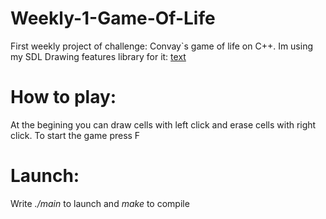 # Weekly-1-Game-Of-Life
 First weekly project of challenge: Convay`s game of life on C++. Im using my SDL Drawing features library for it:
 [text](https://github.com/zgeorgin/SDL_Drawing_features)

# How to play:
 At the begining you can draw cells with left click and erase cells with right click.
 To start the game press F

# Launch:
 Write *./main* to launch and *make* to compile 